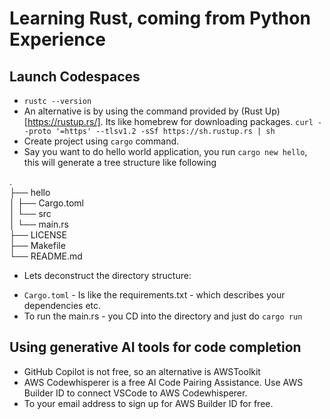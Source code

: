 # Learning Rust, coming from Python Experience

## Launch Codespaces

* `rustc --version`
* An alternative is by using the command provided by (Rust Up)[https://rustup.rs/]. Its like homebrew for downloading packages. `curl --proto '=https' --tlsv1.2 -sSf https://sh.rustup.rs | sh`
* Create project using `cargo` command.
* Say you want to do hello world application, you run `cargo new hello`, this will generate a tree structure like following

.<br/>
├── hello <br/>
│   ├── Cargo.toml <br/>
│   └── src <br/>
│       └── main.rs <br/>
├── LICENSE <br/>
├── Makefile <br/>
└── README.md <br/>
* Lets deconstruct the directory structure:

- `Cargo.toml` - Is like the requirements.txt - which describes your dependencies etc.
- To run the main.rs - you CD into the directory and just do `cargo run`

## Using generative AI tools for code completion

- GitHub Copilot is not free, so an alternative is AWSToolkit
- AWS Codewhisperer is a free AI Code Pairing Assistance. Use AWS Builder ID to connect VSCode to AWS Codewhisperer.
- To your email address to sign up for AWS Builder ID for free.
